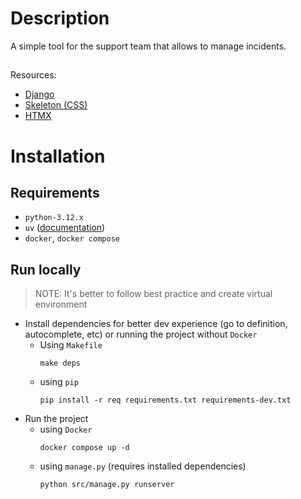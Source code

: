 # Description

A simple tool for the support team that allows to manage incidents.

##
Resources:
- [Django](https://www.djangoproject.com/)
- [Skeleton (CSS)](https://getskeleton.com/)
- [HTMX](https://htmx.org/)

# Installation

## Requirements

- `python-3.12.x`
- `uv` ([documentation](https://astral.sh/blog/uv))
- `docker`, `docker compose`

## Run locally

> NOTE: It's better to follow best practice and create virtual environment

- Install dependencies for better dev experience (go to definition, autocomplete, etc) or running the project without `Docker`
  - Using `Makefile`
    ```
    make deps
    ```
  - using `pip`
    ```
    pip install -r req requirements.txt requirements-dev.txt
    ```
- Run the project
  - using `Docker`
    ```
    docker compose up -d
    ```
  - using `manage.py` (requires installed dependencies)
    ```
    python src/manage.py runserver
    ```
